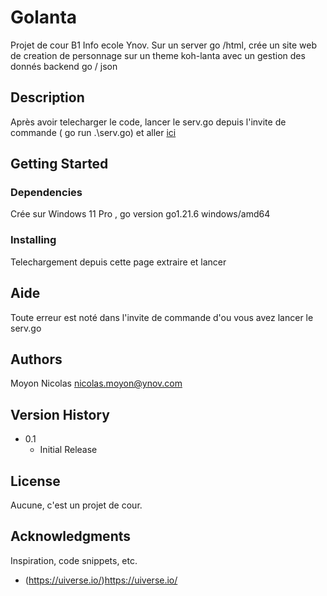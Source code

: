 # Golanta

Projet de cour B1 Info ecole Ynov.
Sur un server go /html, crée un site web de creation de personnage sur un theme koh-lanta avec un gestion des donnés backend go / json

## Description

Après avoir telecharger le code, lancer le serv.go depuis l'invite de commande ( go run .\serv.go)  et aller [ici](http://localhost:8080/Home)

## Getting Started

### Dependencies

Crée sur Windows 11 Pro , go version go1.21.6 windows/amd64

### Installing

Telechargement depuis cette page 
extraire et lancer

## Aide

Toute erreur est noté dans l'invite de commande d'ou vous avez lancer le serv.go

## Authors

Moyon Nicolas 
nicolas.moyon@ynov.com

## Version History

* 0.1
    * Initial Release

## License

Aucune, c'est un projet de cour.

## Acknowledgments

Inspiration, code snippets, etc.
* (https://uiverse.io/)https://uiverse.io/

